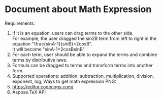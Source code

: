 ﻿# Document about Math Expression
Requirements:
1. If it is an equation, users can drag terms to the other side. <br>
For example, the user dragged the sin2B term from left to right in the equation "\frac{sinA-1}{sinB}=2cosB".<br>
It will become "sinA-1=2cosBsinB".
2. For each term, user should be able to expand the terms and combine terms by distributive laws.
3. Formula can be dragged to terms and transform terms into another form.
4. Supported operations: addition, subtraction, multiplication, division, exponent, log, 
Ways to get math expression PNG:
1. https://editor.codecogs.com/
2. Aspose.TeX API